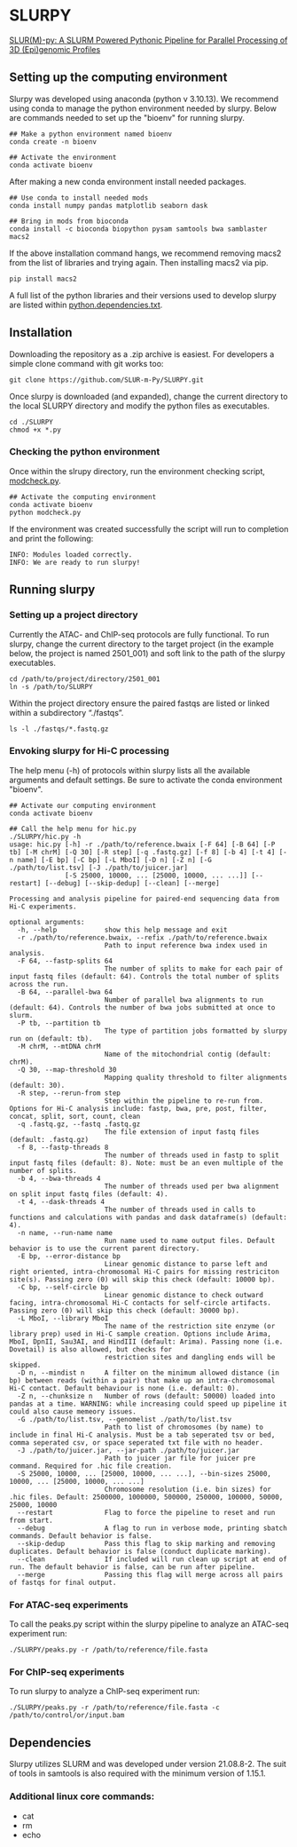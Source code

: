 # SLURPY
[SLUR(M)-py: A SLURM Powered Pythonic Pipeline for Parallel Processing of 3D (Epi)genomic Profiles](https://www.biorxiv.org/content/10.1101/2024.05.18.594827v2)
## Setting up the computing environment
Slurpy was developed using anaconda (python v 3.10.13). 
We recommend using conda to manage the python environment needed by slurpy.
Below are commands needed to set up the "bioenv" for running slurpy. 

```
## Make a python environment named bioenv 
conda create -n bioenv 

## Activate the environment
conda activate bioenv 
```

After making a new conda environment install needed packages.

```
## Use conda to install needed mods
conda install numpy pandas matplotlib seaborn dask 

## Bring in mods from bioconda
conda install -c bioconda biopython pysam samtools bwa samblaster macs2
```

If the above installation command hangs, we recommend removing macs2 from the list of libraries and trying again. Then installing macs2 via pip.

```
pip install macs2
```
A full list of the python libraries and their versions used to develop slurpy are listed within [python.dependencies.txt](https://github.com/SLUR-m-Py/SLURPY/blob/main/python.dependencies.txt).

## Installation
Downloading the repository as a .zip archive is easiest. For developers a simple clone command with git works too:

```
git clone https://github.com/SLUR-m-Py/SLURPY.git
```

Once slurpy is downloaded (and expanded), change the current directory to the local SLURPY directory and modify the python files as executables. 

```
cd ./SLURPY
chmod +x *.py 
```

### Checking the python environment 
Once within the slrupy directory, run the environment checking script, [modcheck.py](https://github.com/SLUR-m-Py/SLURPY/blob/main/modcheck.py).

```
## Activate the computing environment
conda activate bioenv 
python modcheck.py
```

If the environment was created successfully the script will run to completion and print the following:

```
INFO: Modules loaded correctly.
INFO: We are ready to run slurpy!
```

## Running slurpy
### Setting up a project directory
Currently the ATAC- and ChIP-seq protocols are fully functional. To run slurpy, change the current directory to the target project (in the example below, the project is named 2501_001) and soft link to the path of the slurpy executables.

```
cd /path/to/project/directory/2501_001
ln -s /path/to/SLURPY
```

Within the project directory ensure the paired fastqs are listed or linked within a subdirectory 
“./fastqs”. 

```
ls -l ./fastqs/*.fastq.gz
```
### Envoking slurpy for Hi-C processing
The help menu (-h) of protocols within slurpy lists all the available arguments and default settings. Be sure to activate the conda environment "bioenv". 
```
## Activate our computing environment
conda activate bioenv 

## Call the help menu for hic.py 
./SLURPY/hic.py -h
usage: hic.py [-h] -r ./path/to/reference.bwaix [-F 64] [-B 64] [-P tb] [-M chrM] [-Q 30] [-R step] [-q .fastq.gz] [-f 8] [-b 4] [-t 4] [-n name] [-E bp] [-C bp] [-L MboI] [-D n] [-Z n] [-G ./path/to/list.tsv] [-J ./path/to/juicer.jar]
              [-S 25000, 10000, ... [25000, 10000, ... ...]] [--restart] [--debug] [--skip-dedup] [--clean] [--merge]

Processing and analysis pipeline for paired-end sequencing data from Hi-C experiments.

optional arguments:
  -h, --help            show this help message and exit
  -r ./path/to/reference.bwaix, --refix ./path/to/reference.bwaix
                        Path to input reference bwa index used in analysis.
  -F 64, --fastp-splits 64
                        The number of splits to make for each pair of input fastq files (default: 64). Controls the total number of splits across the run.
  -B 64, --parallel-bwa 64
                        Number of parallel bwa alignments to run (default: 64). Controls the number of bwa jobs submitted at once to slurm.
  -P tb, --partition tb
                        The type of partition jobs formatted by slurpy run on (default: tb).
  -M chrM, --mtDNA chrM
                        Name of the mitochondrial contig (default: chrM).
  -Q 30, --map-threshold 30
                        Mapping quality threshold to filter alignments (default: 30).
  -R step, --rerun-from step
                        Step within the pipeline to re-run from. Options for Hi-C analysis include: fastp, bwa, pre, post, filter, concat, split, sort, count, clean
  -q .fastq.gz, --fastq .fastq.gz
                        The file extension of input fastq files (default: .fastq.gz)
  -f 8, --fastp-threads 8
                        The number of threads used in fastp to split input fastq files (default: 8). Note: must be an even multiple of the number of splits.
  -b 4, --bwa-threads 4
                        The number of threads used per bwa alignment on split input fastq files (default: 4).
  -t 4, --dask-threads 4
                        The number of threads used in calls to functions and calculations with pandas and dask dataframe(s) (default: 4).
  -n name, --run-name name
                        Run name used to name output files. Default behavior is to use the current parent directory.
  -E bp, --error-distance bp
                        Linear genomic distance to parse left and right oriented, intra-chromosomal Hi-C pairs for missing restriciton site(s). Passing zero (0) will skip this check (default: 10000 bp).
  -C bp, --self-circle bp
                        Linear genomic distance to check outward facing, intra-chromosomal Hi-C contacts for self-circle artifacts. Passing zero (0) will skip this check (default: 30000 bp).
  -L MboI, --library MboI
                        The name of the restriction site enzyme (or library prep) used in Hi-C sample creation. Options include Arima, MboI, DpnII, Sau3AI, and HindIII (default: Arima). Passing none (i.e. Dovetail) is also allowed, but checks for
                        restriction sites and dangling ends will be skipped.
  -D n, --mindist n     A filter on the minimum allowed distance (in bp) between reads (within a pair) that make up an intra-chromosomal Hi-C contact. Default behaviour is none (i.e. default: 0).
  -Z n, --chunksize n   Number of rows (default: 50000) loaded into pandas at a time. WARNING: while increasing could speed up pipeline it could also cause memeory issues.
  -G ./path/to/list.tsv, --genomelist ./path/to/list.tsv
                        Path to list of chromosomes (by name) to include in final Hi-C analysis. Must be a tab seperated tsv or bed, comma seperated csv, or space seperated txt file with no header.
  -J ./path/to/juicer.jar, --jar-path ./path/to/juicer.jar
                        Path to juicer jar file for juicer pre command. Required for .hic file creation.
  -S 25000, 10000, ... [25000, 10000, ... ...], --bin-sizes 25000, 10000, ... [25000, 10000, ... ...]
                        Chromosome resolution (i.e. bin sizes) for .hic files. Default: 2500000, 1000000, 500000, 250000, 100000, 50000, 25000, 10000
  --restart             Flag to force the pipeline to reset and run from start.
  --debug               A flag to run in verbose mode, printing sbatch commands. Default behavior is false.
  --skip-dedup          Pass this flag to skip marking and removing duplicates. Default behavior is false (conduct duplicate marking).
  --clean               If included will run clean up script at end of run. The default behavior is false, can be run after pipeline.
  --merge               Passing this flag will merge across all pairs of fastqs for final output.
```
### For ATAC-seq experiments
To call the peaks.py script within the slurpy pipeline to analyze an ATAC-seq experiment run:

```
./SLURPY/peaks.py -r /path/to/reference/file.fasta
```

### For ChIP-seq experiments 
To run slurpy to analyze a ChIP-seq experiment run:

```
./SLURPY/peaks.py -r /path/to/reference/file.fasta -c /path/to/control/or/input.bam
```

## Dependencies
Slurpy utilizes SLURM and was developed under version 21.08.8-2. The suit of tools in samtools is also required with the minimum version of 1.15.1. 

### Additional linux core commands:
* cat 
* rm
* echo
